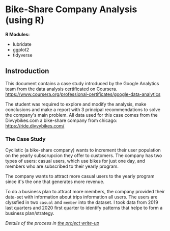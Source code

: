 # Bike-Share Company Analysis (using R)

**R Modules:**
* lubridate
* ggplot2
* tidyverse

## Instroduction

This document contains a case study introduced by the Google Analytics team from the data analysis certificated on Coursera.
https://www.coursera.org/professional-certificates/google-data-analytics

The student was required to explore and modify the analysis, make conclusions and make a report with 3 principal recommendations to solve the company's main problem. All data used for this case comes from the Divvybikes.com a bike-share company from chicago: https://ride.divvybikes.com/

### The Case Study

Cyclistic (a bike-share company) wants to increment their user population on the yearly subscrupcion they offer to customers. The company has two types of users: casual users, which use bikes for just one day, and members who are subscribed to their yearly program.

The company wants to attract more casual users to the yearly program since it's the one that generates more revenue. 

To do a business plan to attract more members, the company provided their data-set with information about trips information all users. The users are clyssfied in two `casual` and `member` into the dataset. I took data from 2019 last quarters and 2020 first quarter to identify patterns that helpe to form a business plan/strategy.

*Details of the process in* [*the project write-up*](/Project_1_bike-share-dataset/Writeup.md)